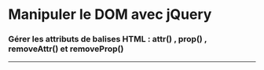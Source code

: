 <!-- footer: Copyright 2017 © Glenn ROLLAND – Reproduction interdite -->
<!-- page_number : true -->

<link rel="stylesheet" href="../../assets/style.css" />

# Manipuler le DOM avec jQuery

### Gérer les attributs de balises HTML : attr() , prop() , removeAttr() et removeProp()

<!-- 04/02 Vidéo (screencast) -->

----

